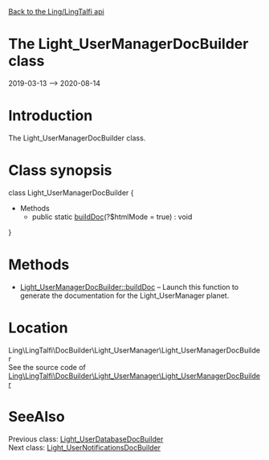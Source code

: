 [Back to the Ling/LingTalfi api](https://github.com/lingtalfi/LingTalfi/blob/master/doc/api/Ling/LingTalfi.md)



The Light_UserManagerDocBuilder class
================
2019-03-13 --> 2020-08-14






Introduction
============

The Light_UserManagerDocBuilder class.



Class synopsis
==============


class <span class="pl-k">Light_UserManagerDocBuilder</span>  {

- Methods
    - public static [buildDoc](https://github.com/lingtalfi/LingTalfi/blob/master/doc/api/Ling/LingTalfi/DocBuilder/Light_UserManager/Light_UserManagerDocBuilder/buildDoc.md)(?$htmlMode = true) : void

}






Methods
==============

- [Light_UserManagerDocBuilder::buildDoc](https://github.com/lingtalfi/LingTalfi/blob/master/doc/api/Ling/LingTalfi/DocBuilder/Light_UserManager/Light_UserManagerDocBuilder/buildDoc.md) &ndash; Launch this function to generate the documentation for the Light_UserManager planet.





Location
=============
Ling\LingTalfi\DocBuilder\Light_UserManager\Light_UserManagerDocBuilder<br>
See the source code of [Ling\LingTalfi\DocBuilder\Light_UserManager\Light_UserManagerDocBuilder](https://github.com/lingtalfi/LingTalfi/blob/master/DocBuilder/Light_UserManager/Light_UserManagerDocBuilder.php)



SeeAlso
==============
Previous class: [Light_UserDatabaseDocBuilder](https://github.com/lingtalfi/LingTalfi/blob/master/doc/api/Ling/LingTalfi/DocBuilder/Light_UserDatabase/Light_UserDatabaseDocBuilder.md)<br>Next class: [Light_UserNotificationsDocBuilder](https://github.com/lingtalfi/LingTalfi/blob/master/doc/api/Ling/LingTalfi/DocBuilder/Light_UserNotifications/Light_UserNotificationsDocBuilder.md)<br>
